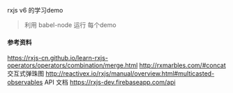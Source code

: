 rxjs v6 的学习demo

> 利用 babel-node 运行 每个demo


#### 参考资料
https://rxjs-cn.github.io/learn-rxjs-operators/operators/combination/merge.html
http://rxmarbles.com/#concat 交互式弹珠图
http://reactivex.io/rxjs/manual/overview.html#multicasted-observables
API 文档
https://rxjs-dev.firebaseapp.com/api